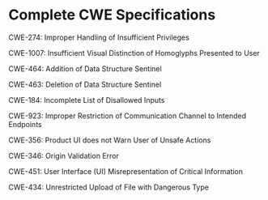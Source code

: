 

# Complete CWE Specifications

CWE-274: Improper Handling of Insufficient Privileges

CWE-1007: Insufficient Visual Distinction of Homoglyphs Presented to User

CWE-464: Addition of Data Structure Sentinel

CWE-463: Deletion of Data Structure Sentinel

CWE-184: Incomplete List of Disallowed Inputs

CWE-923: Improper Restriction of Communication Channel to Intended Endpoints

CWE-356: Product UI does not Warn User of Unsafe Actions

CWE-346: Origin Validation Error

CWE-451: User Interface (UI) Misrepresentation of Critical Information

CWE-434: Unrestricted Upload of File with Dangerous Type